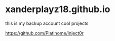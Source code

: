 # xanderplayz18.github.io
this is my backup account
cool projects

https://github.com/Platinome/inject0r
